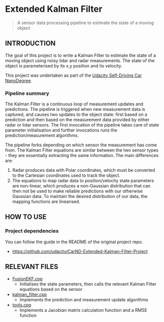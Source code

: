 # Extended Kalman Filter
> A sensor data processing pipeline to estimate the state of a moving object

## INTRODUCTION
The goal of this project is to write a Kalman Filter to estimate the state of a moving object using noisy lidar and radar measurements. The state of the object is parameterised by its x,y position and its velocity.

This project was undertaken as part of the [Udacity Self-Driving Car NanoDegree](https://eu.udacity.com/course/self-driving-car-engineer-nanodegree--nd013).

### Pipeline summary
The Kalman Filter is a continuous loop of measurement updates and predictions. The pipeline is triggered when new measurement data is captured, and causes two updates to the object state: first based on a prediction and then based on the measurement data provided by either radar or lidar sensors. The first invocation of the pipeline takes care of state parameter initialisation and further invocations runs the prediction/measurement algorithms.

The pipeline forks depending on which sensor the measurement has come from. The Kalman Filter equations are similar between the two sensor types - they are essentially extracting the same information. The main differences are:
1. Radar produces data with Polar coordinates, which must be converted to the Cartesian coordinates used to track the object.
2. The equations to map radar data to position/velocity state parameters are non-linear, which produces a non-Gaussian distribution that can then not be used to make reliable predictions with our otherwise Gaussian data. To maintain the desired distribution of our data, the mapping functions are linearised.

## HOW TO USE
### Project dependencies
You can follow the guide in the README of the original project repo.
* https://github.com/udacity/CarND-Extended-Kalman-Filter-Project

## RELEVANT FILES
* [FusionEKF.cpp](src/FusionEKF.cpp)
  * Initialises the state parameters, then calls the relevant Kalman Filter equations based on the sensor
* [kalman_filter.cpp](src/kalman_filter.cpp)
  * Implements the prediction and measurement update algorithms
* [tools.cpp](src/tools.cpp)
  * Implements a Jacobian matrix calculation function and a RMSE function
